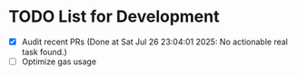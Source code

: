 # TODO List for Development

- [x] Audit recent PRs  (Done at Sat Jul 26 23:04:01 2025: No actionable real task found.)
- [ ] Optimize gas usage